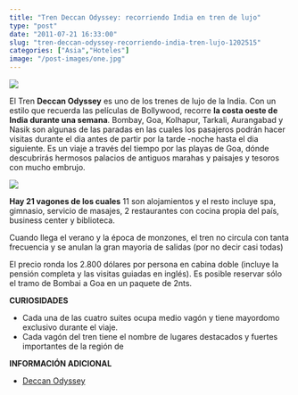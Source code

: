 ```yaml
---
title: "Tren Deccan Odyssey: recorriendo India en tren de lujo"
type: "post"
date: "2011-07-21 16:33:00"
slug: "tren-deccan-odyssey-recorriendo-india-tren-lujo-1202515"
categories: ["Asia","Hoteles"]
image: "/post-images/one.jpg"
---
```


![](/post-images/one.jpg)

El Tren **Deccan Odyssey** es uno de los trenes de lujo de la India. Con un estilo que recuerda las películas de Bollywood, recorre **la costa oeste de India durante una semana**. Bombay, Goa, Kolhapur, Tarkali, Aurangabad y Nasik son algunas de las paradas en las cuales los pasajeros podrán hacer visitas durante el dia antes de partir por la tarde -noche hasta el dia siguiente. Es un viaje a través del tiempo por las playas de Goa, dónde descubrirás hermosos palacios de antiguos marahas y paisajes y tesoros con mucho embrujo.

![](/post-images/4064235071_39422b7e36.jpg)

**Hay 21 vagones de los cuales** 11 son alojamientos y el resto incluye spa, gimnasio, servicio de masajes, 2 restaurantes con cocina propia del país, business center y biblioteca.

Cuando llega el verano y la época de monzones, el tren no circula con tanta frecuencia y se anulan la gran mayoria de salidas (por no decir casi todas)

El precio ronda los 2.800 dólares por persona en cabina doble (incluye la pensión completa y las visitas guiadas en inglés). Es posible reservar sólo el tramo de Bombai a Goa en un paquete de 2nts.

**CURIOSIDADES**

- Cada una de las cuatro suites ocupa medio vagón y tiene mayordomo exclusivo durante el viaje.
- Cada vagón del tren tiene el nombre de lugares destacados y fuertes importantes de la región de

**INFORMACIÓN ADICIONAL**

- [Deccan Odyssey](http://www.thedeccanodysseyindia.com)